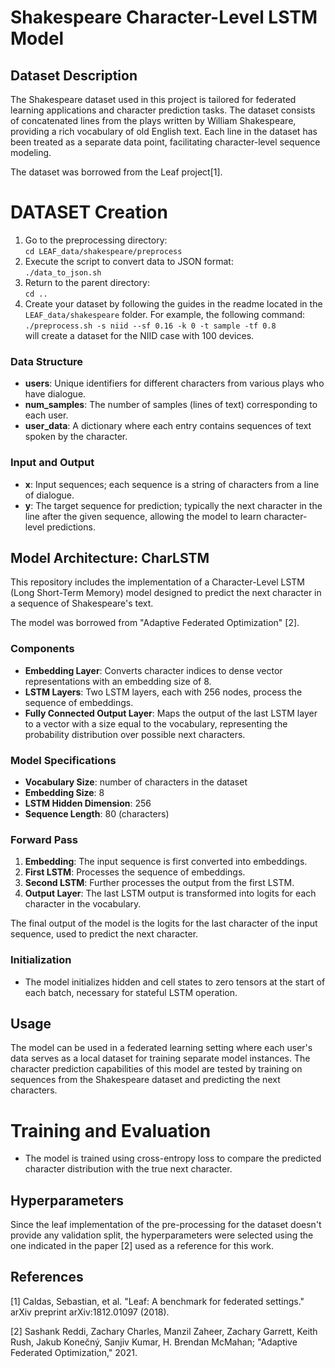 # Shakespeare Character-Level LSTM Model

## Dataset Description

The Shakespeare dataset used in this project is tailored for federated learning applications and character prediction tasks. The dataset consists of concatenated lines from the plays written by William Shakespeare, providing a rich vocabulary of old English text. Each line in the dataset has been treated as a separate data point, facilitating character-level sequence modeling.

The dataset was borrowed from the Leaf project[1].

# DATASET Creation

1. Go to the preprocessing directory:  
   `cd LEAF_data/shakespeare/preprocess`
2. Execute the script to convert data to JSON format:  
   `./data_to_json.sh`
3. Return to the parent directory:  
   `cd ..`
4. Create your dataset by following the guides in the readme located in the `LEAF_data/shakespeare` folder. For example, the following command:  
   `./preprocess.sh -s niid --sf 0.16 -k 0 -t sample -tf 0.8`  
   will create a dataset for the NIID case with 100 devices.


### Data Structure
- **users**: Unique identifiers for different characters from various plays who have dialogue.
- **num_samples**: The number of samples (lines of text) corresponding to each user.
- **user_data**: A dictionary where each entry contains sequences of text spoken by the character.

### Input and Output
- **x**: Input sequences; each sequence is a string of characters from a line of dialogue.
- **y**: The target sequence for prediction; typically the next character in the line after the given sequence, allowing the model to learn character-level predictions.

## Model Architecture: CharLSTM

This repository includes the implementation of a Character-Level LSTM (Long Short-Term Memory) model designed to predict the next character in a sequence of Shakespeare's text.

The model was borrowed from "Adaptive Federated Optimization" [2].

### Components
- **Embedding Layer**: Converts character indices to dense vector representations with an embedding size of 8.
- **LSTM Layers**: Two LSTM layers, each with 256 nodes, process the sequence of embeddings.
- **Fully Connected Output Layer**: Maps the output of the last LSTM layer to a vector with a size equal to the vocabulary, representing the probability distribution over possible next characters.

### Model Specifications
- **Vocabulary Size**: number of characters in the dataset
- **Embedding Size**: 8
- **LSTM Hidden Dimension**: 256
- **Sequence Length**: 80 (characters)

### Forward Pass
1. **Embedding**: The input sequence is first converted into embeddings.
2. **First LSTM**: Processes the sequence of embeddings.
3. **Second LSTM**: Further processes the output from the first LSTM.
4. **Output Layer**: The last LSTM output is transformed into logits for each character in the vocabulary.

The final output of the model is the logits for the last character of the input sequence, used to predict the next character.

### Initialization
- The model initializes hidden and cell states to zero tensors at the start of each batch, necessary for stateful LSTM operation.

## Usage

The model can be used in a federated learning setting where each user's data serves as a local dataset for training separate model instances. The character prediction capabilities of this model are tested by training on sequences from the Shakespeare dataset and predicting the next characters.

# Training and Evaluation
- The model is trained using cross-entropy loss to compare the predicted character distribution with the true next character.

## Hyperparameters
Since the leaf implementation of the pre-processing for the dataset doesn't provide any validation split, the hyperparameters were selected using the one indicated in the paper [2] used as a reference for this work.

## References
[1] Caldas, Sebastian, et al. "Leaf: A benchmark for federated settings." arXiv preprint arXiv:1812.01097 (2018).

[2] Sashank Reddi, Zachary Charles, Manzil Zaheer, Zachary Garrett, Keith Rush, Jakub Konečný, Sanjiv Kumar, H. Brendan McMahan; "Adaptive Federated Optimization," 2021.
